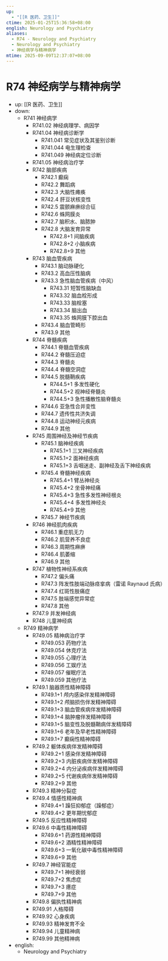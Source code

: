 ```yaml
---
up:
  - "[[R 医药、卫生]]"
ctime: 2025-01-25T15:36:58+08:00
english: Neurology and Psychiatry
aliases:
  - R74 - Neurology and Psychiatry
  - Neurology and Psychiatry
  - 神经病学与精神病学
mtime: 2025-09-09T12:37:07+08:00
---
```


# R74 神经病学与精神病学

- up: [[R 医药、卫生]]
- down:
	- R741 神经病学
		- R741.02 神经病理学、病因学
		- R741.04 神经病诊断学
			- R741.041 常见症状及其鉴别诊断
			- R741.044 电生理检查
			- R741.049 神经病定位诊断
		- R741.05 神经病治疗学
		- R742 脑部疾病
			- R742.1 癫痫
			- R742.2 舞蹈病
			- R742.3 大脑性瘫痪
			- R742.4 肝豆状核变性
			- R742.5 震颤麻痹综合征
			- R742.6 蛛网膜炎
			- R742.7 脑积水、脑脓肿
			- R742.8 大脑发育异常
				- R742.8+1 间脑疾病
				- R742.8+2 小脑疾病
				- R742.8+9 其他
		- R743 脑血管疾病
			- R743.1 脑动脉硬化
			- R743.2 高血压性脑病
			- R743.3 急性脑血管疾病（中风）
				- R743.31 短暂性脑缺血
				- R743.32 脑血栓形成
				- R743.33 脑栓塞
				- R743.34 脑出血
				- R743.35 蛛网膜下腔出血
			- R743.4 脑血管畸形
			- R743.9 其他
		- R744 脊髓疾病
			- R744.1 脊髓血管疾病
			- R744.2 脊髓压迫症
			- R744.3 脊髓炎
			- R744.4 脊髓空洞症
			- R744.5 脱髓鞘疾病
				- R744.5+1 多发性硬化
				- R744.5+2 视神经脊髓炎
				- R744.5+3 急性播散性脑脊髓炎
			- R744.6 亚急性合并变性
			- R744.7 遗传性共济失调
			- R744.8 运动神经元疾病
			- R744.9 其他
		- R745 周围神经及神经节疾病
			- R745.1 脑神经疾病
				- R745.1+1 三叉神经疾病
				- R745.1+2 面神经疾病
				- R745.1+3 舌咽迷走、副神经及舌下神经疾病
			- R745.4 脊髓神经疾病
				- R745.4+1 臂丛神经炎
				- R745.4+2 坐骨神经痛
				- R745.4+3 急性多发性神经根炎
				- R745.4+4 多发性神经炎
				- R745.4+9 其他
			- R745.7 神经节疾病
		- R746 神经肌肉疾病
			- R746.1 重症肌无力
			- R746.2 肌营养不良症
			- R746.3 周期性麻痹
			- R746.4 肌萎缩
			- R746.9 其他
		- R747 植物性神经系疾病
			- R747.2 偏头痛
			- R747.3 阵发性肢端动脉痉挛病（雷诺 Raynaud 氏病）
			- R747.4 红斑性肢痛症
			- R747.5 肢端感觉异常症
			- R747.8 其他
		- R747.9 并发神经病
		- R748 儿童神经病
	- R749 精神病学
		- R749.05 精神病治疗学
			- R749.053 药物疗法
			- R749.054 休克疗法
			- R749.055 心理疗法
			- R749.056 工娱疗法
			- R749.057 催眠疗法
			- R749.059 其他疗法
		- R749.1 脑器质性精神障碍
			- R749.1+1 颅内感染伴发精神障碍
			- R749.1+2 颅脑损伤伴发精神障碍
			- R749.1+3 脑血管疾病伴发精神障碍
			- R749.1+4 脑肿瘤伴发精神障碍
			- R749.1+5 脑变性及脱髓鞘病伴发精障碍
			- R749.1+6 老年及早老性精神障碍
			- R749.1+7 癫痫性精神障碍
		- R749.2 躯体疾病伴发精神障碍
			- R749.2+1 感染伴发精神障碍
			- R749.2+3 内脏疾病伴发精神障碍
			- R749.2+4 内分泌疾病伴发精神障碍
			- R749.2+5 代谢疾病伴发精神障碍
			- R749.2+9 其他
		- R749.3 精神分裂症
		- R749.4 情感性精神病
			- R749.4+1 躁狂抑郁症（躁郁症）
			- R749.4+2 更年期忧郁症
		- R749.5 反应性精神障碍
		- R749.6 中毒性精神障碍
			- R749.6+1 药源性精神障碍
			- R749.6+2 酒精性精神障碍
			- R749.6+3 一氧化碳中毒性精神障碍
			- R749.6+9 其他
		- R749.7 神经官能症
			- R749.7+1 神经衰弱
			- R749.7+2 焦虑症
			- R749.7+3 癔症
			- R749.7+9 其他
		- R749.8 偏执性精神病
		- R749.91 人格障碍
		- R749.92 心身疾病
		- R749.93 精神发育不全
		- R749.94 儿童精神病
		- R749.99 其他精神病
- english:
	- Neurology and Psychiatry
